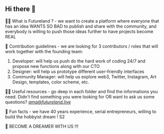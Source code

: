 ## Hi there 👋

🙋‍♀️ What is Futureland ? - we want to create a platform where everyone that has an idea WANTS SO BAD to publish and share with the community, and everybody is willing to push those ideas further to have projects become REAL

🌈 Contribution guidelines - we are looking for 3 contributors / roles that will work together with the founding team:

1. Developer: will help us push do the hard work of coding 24/7 and propose new functions along with our CTO
2. Designer: will help us prototype different user-friendly interfaces
3. Community Manager: will help us explore web3, Twitter, Instagram, Art Design, templates, color scheme, etc.

👩‍💻 Useful resources - go deep in each folder and find the informations you need. Didn't find something you were looking for OR want to ask us some questions? *ama@futureland.live*

🍿 Fun facts - we have 40 years experience, serial entrepreneurs, willing to build the hobbyist dream ! S2

🧙 BECOME A DREAMER WITH US !!!

